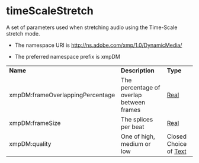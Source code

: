 # timeScaleStretch

A set of parameters used when stretching audio using the Time-Scale stretch mode.

- The namespace URI is http://ns.adobe.com/xmp/1.0/DynamicMedia/

- The preferred namespace prefix is xmpDM

|    |           |    |
|----|-----------|----|
|**Name**|**Description**|**Type**|
|xmpDM:frameOverlappingPercentage|The percentage of overlap between frames  |[Real](./index.md#real)|
|xmpDM:frameSize|The splices per beat  |[Real](./index.md#real)|
|xmpDM:quality|One of high, medium or low  |Closed Choice of [Text](./index.md#text)|

